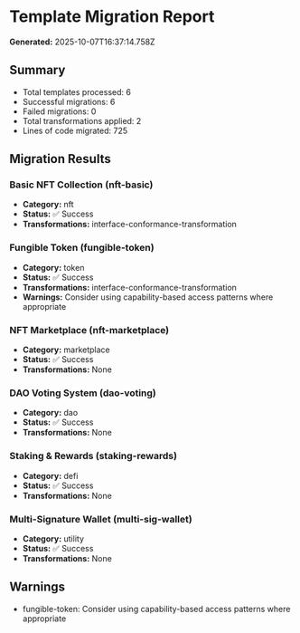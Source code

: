 # Template Migration Report

**Generated:** 2025-10-07T16:37:14.758Z

## Summary
- Total templates processed: 6
- Successful migrations: 6
- Failed migrations: 0
- Total transformations applied: 2
- Lines of code migrated: 725

## Migration Results

### Basic NFT Collection (nft-basic)
- **Category:** nft
- **Status:** ✅ Success
- **Transformations:** interface-conformance-transformation

### Fungible Token (fungible-token)
- **Category:** token
- **Status:** ✅ Success
- **Transformations:** interface-conformance-transformation
- **Warnings:** Consider using capability-based access patterns where appropriate

### NFT Marketplace (nft-marketplace)
- **Category:** marketplace
- **Status:** ✅ Success
- **Transformations:** None

### DAO Voting System (dao-voting)
- **Category:** dao
- **Status:** ✅ Success
- **Transformations:** None

### Staking & Rewards (staking-rewards)
- **Category:** defi
- **Status:** ✅ Success
- **Transformations:** None

### Multi-Signature Wallet (multi-sig-wallet)
- **Category:** utility
- **Status:** ✅ Success
- **Transformations:** None

## Warnings
- fungible-token: Consider using capability-based access patterns where appropriate
